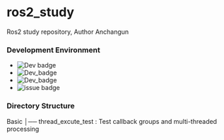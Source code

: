 # ros2_study
Ros2 study repository, Author Anchangun

### Development Environment
* ![Dev badge](https://img.shields.io/badge/ROS2-Foxy-orange?style=flat&logo=ROS&logoColor=white)
* ![Dev_badge](https://img.shields.io/badge/Ubuntu-20.04-brightgreen?style=flat&logo=Ubuntu&logoColor=white)
* ![Dev_badge](https://img.shields.io/badge/Target-Gazebo-red)
* ![issue badge](https://img.shields.io/badge/Language-C%2B%2B-red?style=flat&logo=cplusplus&logoColor=white)

### Directory Structure
Basic
│── thread_excute_test : Test callback groups and multi-threaded processing

